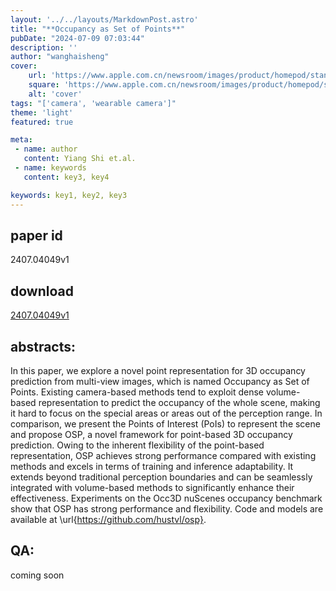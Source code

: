 ```yaml
---
layout: '../../layouts/MarkdownPost.astro'
title: "**Occupancy as Set of Points**"
pubDate: "2024-07-09 07:03:44"
description: ''
author: "wanghaisheng"
cover:
    url: 'https://www.apple.com.cn/newsroom/images/product/homepod/standard/Apple-HomePod-hero-230118_big.jpg.large_2x.jpg'
    square: 'https://www.apple.com.cn/newsroom/images/product/homepod/standard/Apple-HomePod-hero-230118_big.jpg.large_2x.jpg'
    alt: 'cover'
tags: "['camera', 'wearable camera']" 
theme: 'light'
featured: true

meta:
 - name: author
   content: Yiang Shi et.al.
 - name: keywords
   content: key3, key4

keywords: key1, key2, key3
---
```


## paper id
2407.04049v1
## download
[2407.04049v1](http://arxiv.org/abs/2407.04049v1)
## abstracts:
In this paper, we explore a novel point representation for 3D occupancy prediction from multi-view images, which is named Occupancy as Set of Points. Existing camera-based methods tend to exploit dense volume-based representation to predict the occupancy of the whole scene, making it hard to focus on the special areas or areas out of the perception range. In comparison, we present the Points of Interest (PoIs) to represent the scene and propose OSP, a novel framework for point-based 3D occupancy prediction. Owing to the inherent flexibility of the point-based representation, OSP achieves strong performance compared with existing methods and excels in terms of training and inference adaptability. It extends beyond traditional perception boundaries and can be seamlessly integrated with volume-based methods to significantly enhance their effectiveness. Experiments on the Occ3D nuScenes occupancy benchmark show that OSP has strong performance and flexibility. Code and models are available at \url{https://github.com/hustvl/osp}.
## QA:
coming soon

